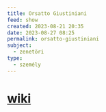 ```yaml
---
title: Orsatto Giustiniani
feed: show
created: 2023-08-21 20:35
date: 2023-08-27 08:25
permalink: orsatto-giustiniani
subject:
  - zenetöri
type:
  - személy
---
```


# [wiki](https://www.wikiwand.com/en/Giustiniani)